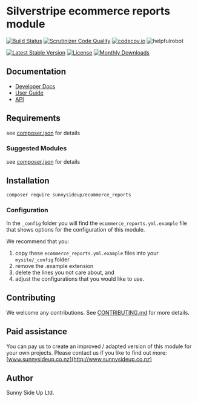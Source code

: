 # Silverstripe ecommerce reports module
[![Build Status](https://travis-ci.org/sunnysideup/silverstripe-ecommerce_reports.svg?branch=master)](https://travis-ci.org/sunnysideup/silverstripe-ecommerce_reports)
[![Scrutinizer Code Quality](https://scrutinizer-ci.com/g/sunnysideup/silverstripe-ecommerce_reports/badges/quality-score.png?b=master)](https://scrutinizer-ci.com/g/sunnysideup/silverstripe-ecommerce_reports/?branch=master)
[![codecov.io](https://codecov.io/github/sunnysideup/silverstripe-ecommerce_reports/coverage.svg?branch=master)](https://codecov.io/github/sunnysideup/silverstripe-ecommerce_reports?branch=master)
![helpfulrobot](https://helpfulrobot.io/sunnysideup/ecommerce_reports/badge)

[![Latest Stable Version](https://poser.pugx.org/sunnysideup/ecommerce_reports/version)](https://packagist.org/packages/sunnysideup/ecommerce_reports)
[![License](https://poser.pugx.org/sunnysideup/ecommerce_reports/license)](https://packagist.org/packages/sunnysideup/ecommerce_reports)
[![Monthly Downloads](https://poser.pugx.org/sunnysideup/ecommerce_reports/d/monthly)](https://packagist.org/packages/sunnysideup/ecommerce_reports)


## Documentation



 * [Developer Docs](docs/en/INDEX.md)
 * [User Guide](docs/en/userguide.md)
 * [API](http://ssmods.com/apis/ecommerce_reports/docs/en/api/)

## Requirements



see [composer.json](composer.json) for details

### Suggested Modules



see [composer.json](composer.json) for details


## Installation


```
composer require sunnysideup/ecommerce_reports
```

### Configuration



In the `_config` folder you will find the `ecommerce_reports.yml.example`
file that shows options for the configuration of this module.

We recommend that you:

  1. copy these `ecommerce_reports.yml.example` files into your
`mysite/_config` folder
  2. remove the .example extension
  3. delete the lines you not care about, and
  4. adjust the configurations that you would like to use.


## Contributing



We welcome any contributions. See [CONTRIBUTING.md](CONTRIBUTING.md) for more details.

## Paid assistance



You can pay us to create an improved / adapted version of this module for your own projects.  Please contact us if you like to find out more: [www.sunnysideup.co.nz](http://www.sunnysideup.co.nz)

## Author



Sunny Side Up Ltd.
